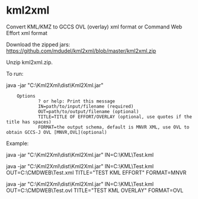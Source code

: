 # kml2xml
Convert KML/KMZ to GCCS OVL (overlay) xml format or Command Web Effort xml format

Download the zipped jars: https://github.com/mdudel/kml2xml/blob/master/kml2xml.zip

Unzip kml2xml.zip.

To run:

java -jar "C:\Kml2Xml\dist\Kml2Xml.jar"

        Options
                ? or help: Print this message
                IN=path/to/input/filename (required)
                OUT=path/to/output/filename (optional)
                TITLE=TITLE OF EFFORT/OVERLAY (optional, use quotes if the title has spaces)
                FORMAT=the output schema, default is MNVR XML, use OVL to obtain GCCS-J OVL [MNVR,OVL](optional)

Example:

java -jar "C:\Kml2Xml\dist\Kml2Xml.jar" IN=C:\KML\Test.kml

java -jar "C:\Kml2Xml\dist\Kml2Xml.jar" IN=C:\KML\Test.kml OUT=C:\CMDWEB\Test.xml TITLE="TEST KML EFFORT" FORMAT=MNVR

java -jar "C:\Kml2Xml\dist\Kml2Xml.jar" IN=C:\KML\Test.kml OUT=C:\CMDWEB\Test.ovl TITLE="TEST KML OVERLAY" FORMAT=OVL

